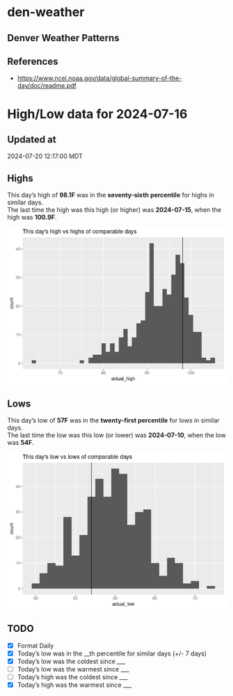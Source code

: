

# den-weather

## Denver Weather Patterns

## References

- <https://www.ncei.noaa.gov/data/global-summary-of-the-day/doc/readme.pdf>

# High/Low data for 2024-07-16

## Updated at

2024-07-20 12:17:00 MDT

## Highs

This day’s high of **98.1F** was in the **seventy-sixth percentile** for
highs in similar days.  
The last time the high was this high (or higher) was **2024-07-15**,
when the high was **100.9F**.

![](readme_files/figure-commonmark/unnamed-chunk-4-1.png)

## Lows

This day’s low of **57F** was in the **twenty-first percentile** for
lows in similar days.  
The last time the low was this low (or lower) was **2024-07-10**, when
the low was **54F**.

![](readme_files/figure-commonmark/unnamed-chunk-6-1.png)

## TODO

- [x] Format Daily
- [x] Today’s low was in the \_\_th percentile for similar days (+/- 7
  days)
- [x] Today’s low was the coldest since \_\_\_
- [ ] Today’s low was the warmest since \_\_\_
- [ ] Today’s high was the coldest since \_\_\_
- [x] Today’s high was the warmest since \_\_\_
